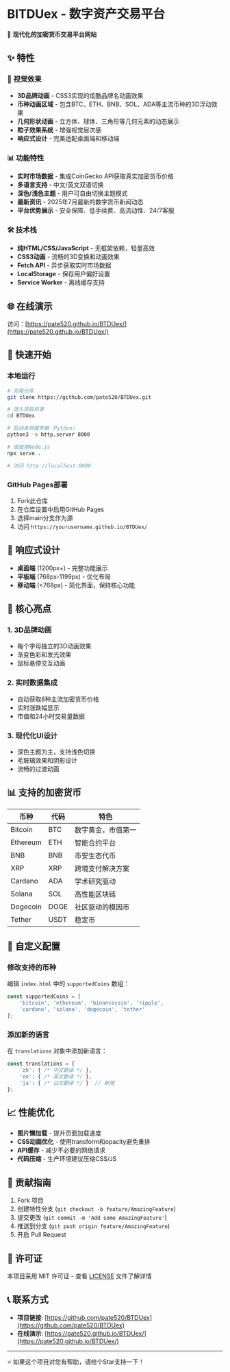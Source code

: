 # BITDUex - 数字资产交易平台

🚀 **现代化的加密货币交易平台网站**

## ✨ 特性

### 🎨 视觉效果
- **3D品牌动画** - CSS3实现的炫酷品牌名动画效果
- **币种动画区域** - 包含BTC、ETH、BNB、SOL、ADA等主流币种的3D浮动效果
- **几何形状动画** - 立方体、球体、三角形等几何元素的动态展示
- **粒子效果系统** - 增强视觉层次感
- **响应式设计** - 完美适配桌面端和移动端

### 📊 功能特性
- **实时市场数据** - 集成CoinGecko API获取真实加密货币价格
- **多语言支持** - 中文/英文双语切换
- **深色/浅色主题** - 用户可自由切换主题模式
- **最新资讯** - 2025年7月最新的数字货币新闻动态
- **平台优势展示** - 安全保障、低手续费、高流动性、24/7客服

### 🛠 技术栈
- **纯HTML/CSS/JavaScript** - 无框架依赖，轻量高效
- **CSS3动画** - 流畅的3D变换和动画效果
- **Fetch API** - 异步获取实时市场数据
- **LocalStorage** - 保存用户偏好设置
- **Service Worker** - 离线缓存支持

## 🌐 在线演示

访问：[https://pate520.github.io/BTDUex/](https://pate520.github.io/BTDUex/)

## 🚀 快速开始

### 本地运行
```bash
# 克隆仓库
git clone https://github.com/pate520/BTDUex.git

# 进入项目目录
cd BTDUex

# 启动本地服务器（Python）
python3 -m http.server 8000

# 或使用Node.js
npx serve .

# 访问 http://localhost:8000
```

### GitHub Pages部署
1. Fork此仓库
2. 在仓库设置中启用GitHub Pages
3. 选择main分支作为源
4. 访问 `https://yourusername.github.io/BTDUex/`

## 📱 响应式设计

- **桌面端** (1200px+) - 完整功能展示
- **平板端** (768px-1199px) - 优化布局
- **移动端** (<768px) - 简化界面，保持核心功能

## 🎯 核心亮点

### 1. 3D品牌动画
- 每个字母独立的3D动画效果
- 渐变色彩和发光效果
- 鼠标悬停交互动画

### 2. 实时数据集成
- 自动获取8种主流加密货币价格
- 实时涨跌幅显示
- 市值和24小时交易量数据

### 3. 现代化UI设计
- 深色主题为主，支持浅色切换
- 毛玻璃效果和阴影设计
- 流畅的过渡动画

## 📊 支持的加密货币

| 币种 | 代码 | 特色 |
|------|------|------|
| Bitcoin | BTC | 数字黄金，市值第一 |
| Ethereum | ETH | 智能合约平台 |
| BNB | BNB | 币安生态代币 |
| XRP | XRP | 跨境支付解决方案 |
| Cardano | ADA | 学术研究驱动 |
| Solana | SOL | 高性能区块链 |
| Dogecoin | DOGE | 社区驱动的模因币 |
| Tether | USDT | 稳定币 |

## 🔧 自定义配置

### 修改支持的币种
编辑 `index.html` 中的 `supportedCoins` 数组：

```javascript
const supportedCoins = [
    'bitcoin', 'ethereum', 'binancecoin', 'ripple',
    'cardano', 'solana', 'dogecoin', 'tether'
];
```

### 添加新的语言
在 `translations` 对象中添加新语言：

```javascript
const translations = {
    'zh': { /* 中文翻译 */ },
    'en': { /* 英文翻译 */ },
    'ja': { /* 日文翻译 */ }  // 新增
};
```

## 📈 性能优化

- **图片懒加载** - 提升页面加载速度
- **CSS动画优化** - 使用transform和opacity避免重排
- **API缓存** - 减少不必要的网络请求
- **代码压缩** - 生产环境建议压缩CSS/JS

## 🤝 贡献指南

1. Fork 项目
2. 创建特性分支 (`git checkout -b feature/AmazingFeature`)
3. 提交更改 (`git commit -m 'Add some AmazingFeature'`)
4. 推送到分支 (`git push origin feature/AmazingFeature`)
5. 开启 Pull Request

## 📄 许可证

本项目采用 MIT 许可证 - 查看 [LICENSE](LICENSE) 文件了解详情

## 📞 联系方式

- **项目链接**: [https://github.com/pate520/BTDUex](https://github.com/pate520/BTDUex)
- **在线演示**: [https://pate520.github.io/BTDUex/](https://pate520.github.io/BTDUex/)

---

⭐ 如果这个项目对您有帮助，请给个Star支持一下！
